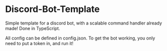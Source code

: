 # Discord-Bot-Template
Simple template for a discord bot, with a scalable command handler already made! Done in TypeScript.

All config can be defined in config.json. To get the bot working, you only need to put a token in, and run it!
